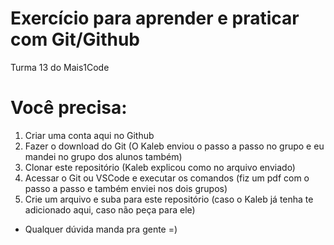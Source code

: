 # Exercício para aprender e praticar com Git/Github
Turma 13 do Mais1Code

# Você precisa:
1. Criar uma conta aqui no Github
2. Fazer o download do Git (O Kaleb enviou o passo a passo no grupo e eu mandei no grupo dos alunos também)
3. Clonar este repositório (Kaleb explicou como no arquivo enviado)
3. Acessar o Git ou VSCode e executar os comandos (fiz um pdf com o passo a passo e também enviei nos dois grupos)
4. Crie um arquivo e suba para este repositório (caso o Kaleb já tenha te adicionado aqui, caso não peça para ele)

- Qualquer dúvida manda pra gente =)

